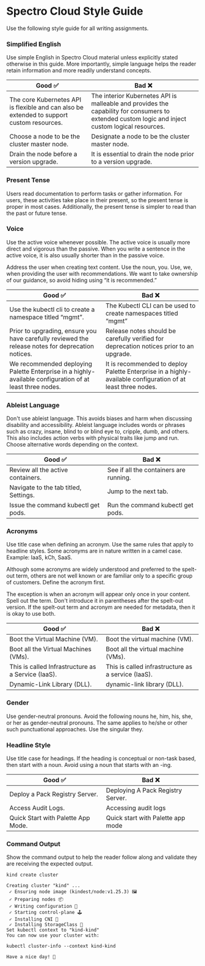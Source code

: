 # Spectro Cloud Style Guide

Use the following style guide for all writing assignments.

### Simplified English

Use simple English in Spectro Cloud material unless explicitly stated otherwise in this guide. 
More importantly, simple language helps the reader retain information and more readily understand concepts. 

|   Good  ✅                                                          | Bad ❌                                                                   |
|--------------------------------------------------------------------------|----------------------------------------------------------------------------------|
| The core Kubernetes API is flexible and can also be extended to support custom resources. | The interior Kubernetes API is malleable and provides the capability for consumers to extended custom logic and inject custom logical resources. |
| Choose a node to be the cluster master node.                              | Designate a node to be the cluster master node.                                   |
| Drain the node before a version upgrade.                                  | It is essential to drain the node prior to a version upgrade.                     |  


### Present Tense

Users read documentation to perform tasks or gather information. For users, these activities take place in their present, so the present tense is proper in most cases. Additionally, the present tense is simpler to read than the past or future tense.

### Voice


Use the active voice whenever possible. The active voice is usually more direct and vigorous than the passive. When you write a sentence in the active voice, it is also usually shorter than in the passive voice.

Address the user when creating text content. Use the noun, you. Use, we, when providing the user with recommendations. We want to take ownership of our guidance, so avoid hiding using “it is recommended.”

| Good  ✅                                                              | Bad ❌                                                             |
|-------------------------------------------------------------------|-----------------------------------------------------------------|
| Use the kubectl cli to create a namespace titled “mgmt”.                                | The Kubectl CLI can be used to create namespaces titled “mgmt”                         |
| Prior to upgrading, ensure you have carefully reviewed the release notes for deprecation notices.                          | Release notes should be carefully verified for deprecation notices prior to an upgrade.                                         |
|We recommended deploying Palette Enterprise in a highly-available configuration of at least three nodes.                           | It is recommended to deploy Palette Enterprise in a highly-available configuration of at least three nodes.                          ||

### Ableist Language

Don't use ableist language. This avoids biases and harm when discussing disability and accessibility. Ableist language includes words or phrases such as crazy, insane, blind to or blind eye to, cripple, dumb, and others. This also includes action verbs with physical traits like jump and run. Choose alternative words depending on the context.

| Good  ✅                                                              | Bad ❌                                                             |
|-------------------------------------------------------------------|-----------------------------------------------------------------|
| Review all the active containers.                                 | See if all the containers are running.                           |
| Navigate to the tab titled, Settings.                             | Jump to the next tab.                                            |
| Issue the command kubectl get pods.                               | Run the command kubectl get pods.                                |


### Acronyms

Use title case when defining an acronym. Use the same rules that apply to headline styles. Some acronyms are in nature written in a camel case. Example: IaaS, kCh, SaaS.

Although some acronyms are widely understood and preferred to the spelt-out term, others are not well known or are familiar only to a specific group of customers. Define the acronym first.

The exception is when an acronym will appear only once in your content. Spell out the term. Don't introduce it in parentheses after the spelt-out version. If the spelt-out term and acronym are needed for metadata, then it is okay to use both.

| Good ✅               | Bad ❌                 |
|--------------------|----------------------|
| Boot the Virtual Machine (VM).   | Boot the virtual machine (VM).     |
| Boot all the Virtual Machines (VMs).   | Boot all the virtual machine (VMs).    |
| This is called Infrastructure as a Service (IaaS).   | This is called infrastructure as a service (IaaS).     |
| Dynamic-Link Library (DLL).   | dynamic-link library (DLL).     | 

### Gender

Use gender-neutral pronouns. Avoid the following nouns he, him, his, she, or her as gender-neutral pronouns. The same applies to he/she or other such punctuational approaches. Use the singular they.

### Headline Style

Use title case for headings.  If the heading is conceptual or non-task based, then start with a noun. Avoid using a noun that starts with an -ing.

| Good  ✅                                                              | Bad ❌                                                             |
|-------------------------------------------------------------------|-----------------------------------------------------------------|
| Deploy a Pack Registry Server.                                 | Deploying A Pack Registry Server.                           |
| Access Audit Logs.                             | Accessing audit logs                                           |
| Quick Start with Palette App Mode.                              | Quick start with Palette app mode                               |



### Command Output

Show the command output to help the reader follow along and validate they are receiving the expected output.



```shell
kind create cluster
```


```shell
Creating cluster "kind" ...
 ✓ Ensuring node image (kindest/node:v1.25.3) 🖼
 ✓ Preparing nodes 📦
 ✓ Writing configuration 📜
 ✓ Starting control-plane 🕹️
 ✓ Installing CNI 🔌
 ✓ Installing StorageClass 💾
Set kubectl context to "kind-kind"
You can now use your cluster with:

kubectl cluster-info --context kind-kind

Have a nice day! 👋
```